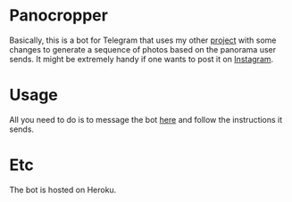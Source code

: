 # Panocropper

Basically, this is a bot for Telegram that uses my other [project](https://github.com/eqlion/cropper-for-instagram) with some changes to generate a sequence of photos based on the panorama user sends. It might be extremely handy if one wants to post it on [Instagram](https://www.instagram.com/p/BV9WplIj7Yl/).

# Usage

All you need to do is to message the bot [here](https://t.me/panocropperbot) and follow the instructions it sends.

# Etc

The bot is hosted on Heroku.
